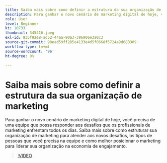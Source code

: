 ```yaml
---
title: Saiba mais sobre como definir a estrutura da sua organização de marketing
description: Para ganhar o novo cenário de marketing digital de hoje, você precisa de uma equipe que possa responder aos desafios que os profissionais de marketing enfrentam todos os dias.
role: User
level: Beginner
kt: 10733
thumbnail: 345416.jpeg
exl-id: 935f92e8-ad52-44aa-90a3-396906e3a0c3
source-git-commit: 98ead59ff285e4133e4d5f0668f5724a9d680309
workflow-type: tm+mt
source-wordcount: '96'
ht-degree: 0%

---
```


# Saiba mais sobre como definir a estrutura da sua organização de marketing

Para ganhar o novo cenário de marketing digital de hoje, você precisa de uma equipe que possa responder aos desafios que os profissionais de marketing enfrentam todos os dias. Saiba mais sobre como estruturar sua organização de marketing para atender aos novos desafios, os tipos de pessoas que você precisa na equipe e como melhor posicionar o marketing para liderar sua organização na economia de engajamento.

>[!VIDEO](https://video.tv.adobe.com/v/345416/?quality=12&learn=on)
